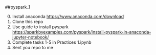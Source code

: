 ##pyspark_1

0.	Install anaconda https://www.anaconda.com/download
1.	Clone this repo
2.	Use guide to install pyspark https://sparkbyexamples.com/pyspark/install-pyspark-in-anaconda-jupyter-notebook/ 
3.  Complete tasks 1-5 in Practices 1.ipynb
4.  Sent you repo to me 
